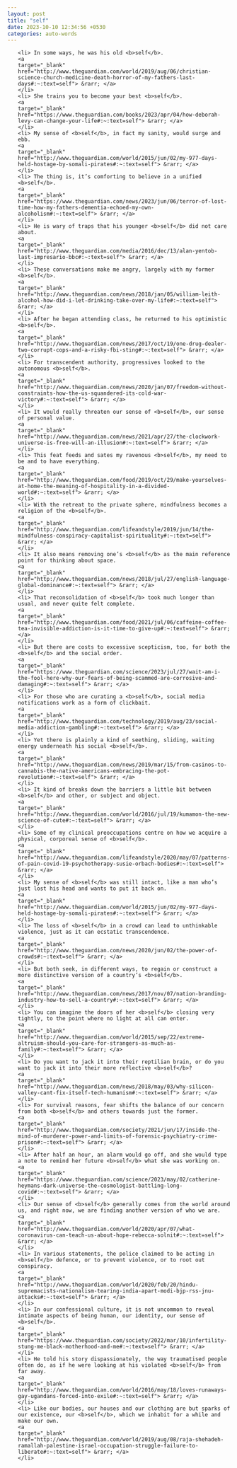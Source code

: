 ```yaml
---
layout: post
title: "self"
date: 2023-10-10 12:34:56 +0530
categories: auto-words
---
```

<ol>

    <li> In some ways, he was his old <b>self</b>.
    <a 
    target="_blank" 
    href="http://www.theguardian.com/world/2019/aug/06/christian-science-church-medicine-death-horror-of-my-fathers-last-days#:~:text=self"> &rarr; </a>
    </li>
    <li> She trains you to become your best <b>self</b>.
    <a 
    target="_blank" 
    href="https://www.theguardian.com/books/2023/apr/04/how-deborah-levy-can-change-your-life#:~:text=self"> &rarr; </a>
    </li>
    <li> My sense of <b>self</b>, in fact my sanity, would surge and ebb.
    <a 
    target="_blank" 
    href="http://www.theguardian.com/world/2015/jun/02/my-977-days-held-hostage-by-somali-pirates#:~:text=self"> &rarr; </a>
    </li>
    <li> The thing is, it’s comforting to believe in a unified <b>self</b>.
    <a 
    target="_blank" 
    href="https://www.theguardian.com/news/2023/jun/06/terror-of-lost-time-how-my-fathers-dementia-echoed-my-own-alcoholism#:~:text=self"> &rarr; </a>
    </li>
    <li> He is wary of traps that his younger <b>self</b> did not care about.
    <a 
    target="_blank" 
    href="http://www.theguardian.com/media/2016/dec/13/alan-yentob-last-impresario-bbc#:~:text=self"> &rarr; </a>
    </li>
    <li> These conversations make me angry, largely with my former <b>self</b>.
    <a 
    target="_blank" 
    href="http://www.theguardian.com/news/2018/jan/05/william-leith-alcohol-how-did-i-let-drinking-take-over-my-life#:~:text=self"> &rarr; </a>
    </li>
    <li> After he began attending class, he returned to his optimistic <b>self</b>.
    <a 
    target="_blank" 
    href="http://www.theguardian.com/news/2017/oct/19/one-drug-dealer-two-corrupt-cops-and-a-risky-fbi-sting#:~:text=self"> &rarr; </a>
    </li>
    <li> For transcendent authority, progressives looked to the autonomous <b>self</b>.
    <a 
    target="_blank" 
    href="http://www.theguardian.com/news/2020/jan/07/freedom-without-constraints-how-the-us-squandered-its-cold-war-victory#:~:text=self"> &rarr; </a>
    </li>
    <li> It would really threaten our sense of <b>self</b>, our sense of personal value.
    <a 
    target="_blank" 
    href="http://www.theguardian.com/news/2021/apr/27/the-clockwork-universe-is-free-will-an-illusion#:~:text=self"> &rarr; </a>
    </li>
    <li> This feat feeds and sates my ravenous <b>self</b>, my need to be and to have everything.
    <a 
    target="_blank" 
    href="http://www.theguardian.com/food/2019/oct/29/make-yourselves-at-home-the-meaning-of-hospitality-in-a-divided-world#:~:text=self"> &rarr; </a>
    </li>
    <li> With the retreat to the private sphere, mindfulness becomes a religion of the <b>self</b>.
    <a 
    target="_blank" 
    href="http://www.theguardian.com/lifeandstyle/2019/jun/14/the-mindfulness-conspiracy-capitalist-spirituality#:~:text=self"> &rarr; </a>
    </li>
    <li> It also means removing one’s <b>self</b> as the main reference point for thinking about space.
    <a 
    target="_blank" 
    href="http://www.theguardian.com/news/2018/jul/27/english-language-global-dominance#:~:text=self"> &rarr; </a>
    </li>
    <li> That reconsolidation of <b>self</b> took much longer than usual, and never quite felt complete.
    <a 
    target="_blank" 
    href="http://www.theguardian.com/food/2021/jul/06/caffeine-coffee-tea-invisible-addiction-is-it-time-to-give-up#:~:text=self"> &rarr; </a>
    </li>
    <li> But there are costs to excessive scepticism, too, for both the <b>self</b> and the social order.
    <a 
    target="_blank" 
    href="https://www.theguardian.com/science/2023/jul/27/wait-am-i-the-fool-here-why-our-fears-of-being-scammed-are-corrosive-and-damaging#:~:text=self"> &rarr; </a>
    </li>
    <li> For those who are curating a <b>self</b>, social media notifications work as a form of clickbait.
    <a 
    target="_blank" 
    href="http://www.theguardian.com/technology/2019/aug/23/social-media-addiction-gambling#:~:text=self"> &rarr; </a>
    </li>
    <li> Yet there is plainly a kind of seething, sliding, waiting energy underneath his social <b>self</b>.
    <a 
    target="_blank" 
    href="http://www.theguardian.com/news/2019/mar/15/from-casinos-to-cannabis-the-native-americans-embracing-the-pot-revolution#:~:text=self"> &rarr; </a>
    </li>
    <li> It kind of breaks down the barriers a little bit between <b>self</b> and other, or subject and object.
    <a 
    target="_blank" 
    href="http://www.theguardian.com/world/2016/jul/19/kumamon-the-new-science-of-cute#:~:text=self"> &rarr; </a>
    </li>
    <li> Some of my clinical preoccupations centre on how we acquire a physical, corporeal sense of <b>self</b>.
    <a 
    target="_blank" 
    href="http://www.theguardian.com/lifeandstyle/2020/may/07/patterns-of-pain-covid-19-psychotherapy-susie-orbach-bodies#:~:text=self"> &rarr; </a>
    </li>
    <li> My sense of <b>self</b> was still intact, like a man who’s just lost his head and wants to put it back on.
    <a 
    target="_blank" 
    href="http://www.theguardian.com/world/2015/jun/02/my-977-days-held-hostage-by-somali-pirates#:~:text=self"> &rarr; </a>
    </li>
    <li> The loss of <b>self</b> in a crowd can lead to unthinkable violence, just as it can ecstatic transcendence.
    <a 
    target="_blank" 
    href="http://www.theguardian.com/news/2020/jun/02/the-power-of-crowds#:~:text=self"> &rarr; </a>
    </li>
    <li> But both seek, in different ways, to regain or construct a more distinctive version of a country’s <b>self</b>.
    <a 
    target="_blank" 
    href="http://www.theguardian.com/news/2017/nov/07/nation-branding-industry-how-to-sell-a-country#:~:text=self"> &rarr; </a>
    </li>
    <li> You can imagine the doors of her <b>self</b> closing very tightly, to the point where no light at all can enter.
    <a 
    target="_blank" 
    href="http://www.theguardian.com/world/2015/sep/22/extreme-altruism-should-you-care-for-strangers-as-much-as-family#:~:text=self"> &rarr; </a>
    </li>
    <li> Do you want to jack it into their reptilian brain, or do you want to jack it into their more reflective <b>self</b>?
    <a 
    target="_blank" 
    href="http://www.theguardian.com/news/2018/may/03/why-silicon-valley-cant-fix-itself-tech-humanism#:~:text=self"> &rarr; </a>
    </li>
    <li> For survival reasons, fear shifts the balance of our concern from both <b>self</b> and others towards just the former.
    <a 
    target="_blank" 
    href="http://www.theguardian.com/society/2021/jun/17/inside-the-mind-of-murderer-power-and-limits-of-forensic-psychiatry-crime-prison#:~:text=self"> &rarr; </a>
    </li>
    <li> After half an hour, an alarm would go off, and she would type a note to remind her future <b>self</b> what she was working on.
    <a 
    target="_blank" 
    href="https://www.theguardian.com/science/2023/may/02/catherine-heymans-dark-universe-the-cosmologist-battling-long-covid#:~:text=self"> &rarr; </a>
    </li>
    <li> Our sense of <b>self</b> generally comes from the world around us, and right now, we are finding another version of who we are.
    <a 
    target="_blank" 
    href="http://www.theguardian.com/world/2020/apr/07/what-coronavirus-can-teach-us-about-hope-rebecca-solnit#:~:text=self"> &rarr; </a>
    </li>
    <li> In various statements, the police claimed to be acting in <b>self</b> defence, or to prevent violence, or to root out conspiracy.
    <a 
    target="_blank" 
    href="http://www.theguardian.com/world/2020/feb/20/hindu-supremacists-nationalism-tearing-india-apart-modi-bjp-rss-jnu-attacks#:~:text=self"> &rarr; </a>
    </li>
    <li> In our confessional culture, it is not uncommon to reveal intimate aspects of being human, our identity, our sense of <b>self</b>.
    <a 
    target="_blank" 
    href="https://www.theguardian.com/society/2022/mar/10/infertility-stung-me-black-motherhood-and-me#:~:text=self"> &rarr; </a>
    </li>
    <li> He told his story dispassionately, the way traumatised people often do, as if he were looking at his violated <b>self</b> from far away.
    <a 
    target="_blank" 
    href="http://www.theguardian.com/world/2016/may/18/loves-runaways-gay-ugandans-forced-into-exile#:~:text=self"> &rarr; </a>
    </li>
    <li> Like our bodies, our houses and our clothing are but sparks of our existence, our <b>self</b>, which we inhabit for a while and make our own.
    <a 
    target="_blank" 
    href="http://www.theguardian.com/world/2019/aug/08/raja-shehadeh-ramallah-palestine-israel-occupation-struggle-failure-to-liberate#:~:text=self"> &rarr; </a>
    </li>